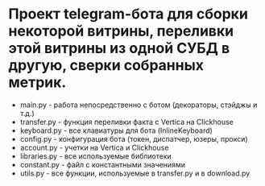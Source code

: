 # Проект telegram-бота для сборки некоторой витрины, переливки этой витрины из одной СУБД в другую, сверки собранных метрик.

- main.py - работа непосредственно с ботом (декораторы, стэйджы и т.д.)
- transfer.py - функция переливки факта с Vertica на Clickhouse
- keyboard.py - все клавиатуры для бота (InlineKeyboard)
- config.py - конфигурация бота (токен, диспатчер, юзеры, прокси)
- account.py - учетки на Vertica и Clickhouse
- libraries.py - все используемые библиотеки
- constant.py - файл с константными значениями
- utils.py - все функции, используемые в transfer.py и в download.py